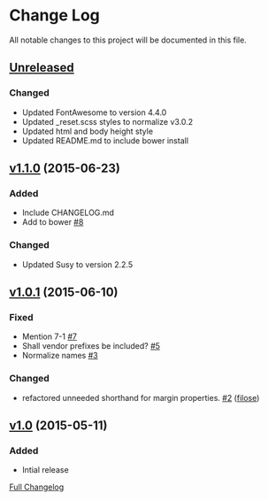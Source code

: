 # Change Log
All notable changes to this project will be documented in this file.

## [Unreleased](https://github.com/matt-harris/outline/tree/HEAD)

### Changed
- Updated FontAwesome to version 4.4.0
- Updated _reset.scss styles to normalize v3.0.2
- Updated html and body height style
- Updated README.md to include bower install

## [v1.1.0](https://github.com/matt-harris/outline/tree/v1.1.0) (2015-06-23)

### Added
- Include CHANGELOG.md
- Add to bower [\#8](https://github.com/matt-harris/outline/issues/8)

### Changed
- Updated Susy to version 2.2.5

## [v1.0.1](https://github.com/matt-harris/outline/tree/v1.0.1) (2015-06-10)

### Fixed
- Mention 7-1 [\#7](https://github.com/matt-harris/outline/issues/7)
- Shall vendor prefixes be included? [\#5](https://github.com/matt-harris/outline/issues/5)
- Normalize names [\#3](https://github.com/matt-harris/outline/issues/3)

### Changed
- refactored unneeded shorthand for margin properties. [\#2](https://github.com/matt-harris/outline/pull/2) ([filose](https://github.com/filose))

## [v1.0](https://github.com/matt-harris/outline/tree/v1.0) (2015-05-11)

### Added
- Intial release

[Full Changelog](https://github.com/matt-harris/outline/compare/v1.0.1...HEAD)